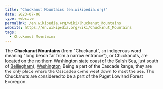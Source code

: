 ```yaml
---
title: "Chuckanut Mountains (en.wikipedia.org)"
date: 2023-07-06
type: website
permalink: /en.wikipedia.org/wiki/Chuckanut_Mountains
website: https://en.wikipedia.org/wiki/Chuckanut_Mountains
tags:
  - Chuckanut Mountains
---
```

The **Chuckanut Mountains** (from "Chuckanut", an indigenous word meaning "long beach far from a narrow entrance"), or Chuckanuts, are located on the northern Washington state coast of the Salish Sea, just south of [Bellingham]([Bellingham](/en.wikipedia.org/wiki/Bellingham,_Washington))), [Washington]([Washington](/en.wikipedia.org/wiki/Washington_(state))). Being a part of the Cascade Range, they are the only place where the Cascades come west down to meet the sea. The Chuckanuts are considered to be a part of the Puget Lowland Forest Ecoregion.